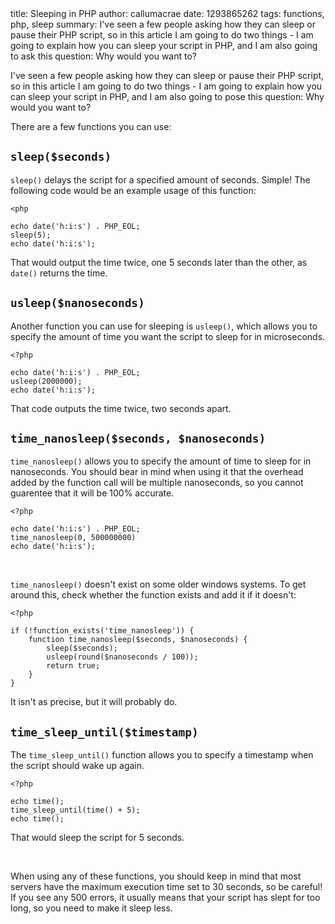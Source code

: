 <info>
title: Sleeping in PHP
author: callumacrae
date: 1293865262
tags: functions, php, sleep
summary: I've seen a few people asking how they can sleep or pause their PHP script, so in this article I am going to do two things - I am going to explain how you can sleep your script in PHP, and I am also going to ask this question: Why would you want to?
</info>

I've seen a few people asking how they can sleep or pause their PHP script, so in this article I am going to do two things - I am going to explain how you can sleep your script in PHP, and I am also going to pose this question: Why would you want to?

There are a few functions you can use:

## `sleep($seconds)`

`sleep()` delays the script for a specified amount of seconds. Simple! The following code would be an example usage of this function:

	<php

	echo date('h:i:s') . PHP_EOL;
	sleep(5);
	echo date('h:i:s');

That would output the time twice, one 5 seconds later than the other, as `date()` returns the time.

## `usleep($nanoseconds)`

Another function you can use for sleeping is `usleep()`, which allows you to specify the amount of time you want the script to sleep for in microseconds.

	<?php

	echo date('h:i:s') . PHP_EOL;
	usleep(2000000);
	echo date('h:i:s');

That code outputs the time twice, two seconds apart.

## `time_nanosleep($seconds, $nanoseconds)`

`time_nanosleep()` allows you to specify the amount of time to sleep for in nanoseconds. You should bear in mind when using it that the overhead added by the function call will be multiple nanoseconds, so you cannot guarentee that it will be 100% accurate.

	<?php

	echo date('h:i:s') . PHP_EOL;
	time_nanosleep(0, 500000000)
	echo date('h:i:s');

<p>&nbsp;</p>

`time_nanosleep()` doesn't exist on some older windows systems. To get around this, check whether the function exists and add it if it doesn't:

	<?php

	if (!function_exists('time_nanosleep')) {
		function time_nanosleep($seconds, $nanoseconds) {
			sleep($seconds);
			usleep(round($nanoseconds / 100));
			return true;
		}
	}

It isn't as precise, but it will probably do.

## `time_sleep_until($timestamp)`

The `time_sleep_until()` function allows you to specify a timestamp when the script should wake up again.

	<?php

	echo time();
	time_sleep_until(time() + 5);
	echo time();

That would sleep the script for 5 seconds.

<p>&nbsp;</p>

When using any of these functions, you should keep in mind that most servers have the maximum execution time set to 30 seconds, so be careful! If you see any 500 errors, it usually means that your script has slept for too long, so you need to make it sleep less.
